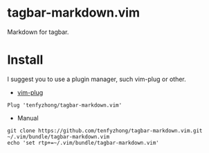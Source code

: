 # tagbar-markdown.vim
Markdown for tagbar. 

# Install
I suggest you to use a plugin manager, such vim-plug or other.
- [vim-plug](https://github.com/junegunn/vim-plug)
```viml
Plug 'tenfyzhong/tagbar-markdown.vim'
```
- Manual
```
git clone https://github.com/tenfyzhong/tagbar-markdown.vim.git ~/.vim/bundle/tagbar-markdown.vim
echo 'set rtp+=~/.vim/bundle/tagbar-markdown.vim'
```
